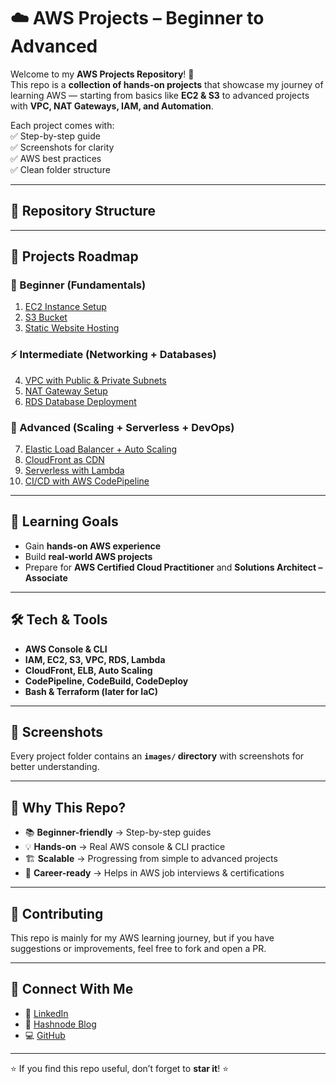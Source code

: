 # ☁️ AWS Projects – Beginner to Advanced  

Welcome to my **AWS Projects Repository**! 🚀  
This repo is a **collection of hands-on projects** that showcase my journey of learning AWS — starting from basics like **EC2 & S3** to advanced projects with **VPC, NAT Gateways, IAM, and Automation**.  

Each project comes with:  
✅ Step-by-step guide  
✅ Screenshots for clarity  
✅ AWS best practices  
✅ Clean folder structure  

---

## 📂 Repository Structure  


---

## 📌 Projects Roadmap  

### 🔰 Beginner (Fundamentals)
1. [EC2 Instance Setup](01-ec2-instance)  
2. [S3 Bucket ](02-s3-bucket)  
3. [Static Website Hosting](03-Static-website-hosting)  

### ⚡ Intermediate (Networking + Databases)
4. [VPC with Public & Private Subnets](04-vpc-subnets)  
5. [NAT Gateway Setup](05-nat-gateway)  
6. [RDS Database Deployment](06-rds-database)  

### 🚀 Advanced (Scaling + Serverless + DevOps)
7. [Elastic Load Balancer + Auto Scaling](07-elb-auto-scaling)  
8. [CloudFront as CDN](08-cloudfront-cdn)  
9. [Serverless with Lambda](09-lambda-functions)  
10. [CI/CD with AWS CodePipeline](10-ci-cd-codepipeline)  

---

## 🎯 Learning Goals
- Gain **hands-on AWS experience**  
- Build **real-world AWS projects**  
- Prepare for **AWS Certified Cloud Practitioner** and **Solutions Architect – Associate**  

---

## 🛠️ Tech & Tools
- **AWS Console & CLI**  
- **IAM, EC2, S3, VPC, RDS, Lambda**  
- **CloudFront, ELB, Auto Scaling**  
- **CodePipeline, CodeBuild, CodeDeploy**  
- **Bash & Terraform (later for IaC)**  

---

## 📸 Screenshots
Every project folder contains an **`images/` directory** with screenshots for better understanding.  
 

---

## 🌟 Why This Repo?
- 📚 **Beginner-friendly** → Step-by-step guides  
- 💡 **Hands-on** → Real AWS console & CLI practice  
- 🏗 **Scalable** → Progressing from simple to advanced projects  
- 🎯 **Career-ready** → Helps in AWS job interviews & certifications  

---

## 🤝 Contributing
This repo is mainly for my AWS learning journey, but if you have suggestions or improvements, feel free to fork and open a PR.  

---

## 📢 Connect With Me
- 💼 [LinkedIn](https://linkedin.com/in/ritesh-singh-092b84340)  
- 📝 [Hashnode Blog](https://ritesh-devops.hashnode.dev)  
- 💻 [GitHub](https://github.com/ritesh355)  

---

⭐ If you find this repo useful, don’t forget to **star it**! ⭐  
